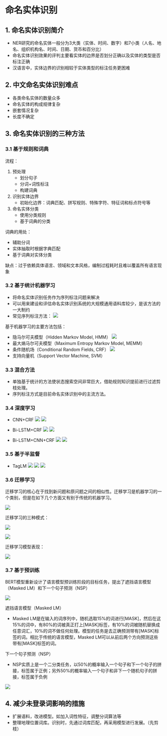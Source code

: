 # 命名实体识别

## 1. 命名实体识别简介

- NER研究的命名实体一般分为3大类（实体、时间、数字）和7小类（人名、地名、组织机构名、时间、日期、货币和百分比）
- 命名实体识别效果的评判主要看实体的边界是否划分正确以及实体的类型是否标注正确
- 汉语言中，实体边界的识别相较于实体类型的标注任务更困难

## 2. 中文命名实体识别难点

-  各类命名实体的数量众多
- 命名实体的构成规律复杂
- 嵌套情况复杂
- 长度不确定

## 3. 命名实体识别的三种方法

### 3.1 基于规则和词典

流程：

1. 预处理
	- 划分句子
	- 分词+词性标注
	- 构建词典
2. 识别实体边界
	- 初始化边界：词典匹配、拼写规则、特殊字符、特征词和标点符号等
3. 命名实体分类
	- 使用分类规则
	- 基于词典的分类

词典的用处：

- 辅助分词
- 实体抽取时根据字典匹配
- 基于词典对实体分类

缺点：过于依赖具体语言、领域和文本风格，编制过程耗时且难以覆盖所有语言现象

### 3.2 基于统计机器学习

- 将命名实体识别任务作为序列标注问题来解决
- 可以用来建设和评估命名实体识别系统的大规模通用语料库较少，是该方法的一大制约
- 常见序列标注方法：
	![](image/image.png "")

基于机器学习的主要方法包括：

- 隐马尔可夫模型（Hidden Markov Model, HMM）
	![](image/image_1.png "")
- 最大熵马尔可夫模型（Maximum Entropy Markov Model, MEMM）
- 条件随机场（Conditional Random Fields, CRF）
	![](image/image_2.png "")
- 支持向量机（Support Vector Machine, SVM）
### 3.3 混合方法
- 单独基于统计的方法使状态搜索空间非常巨大，借助规则知识提前进行过滤剪枝处理。
- 序列标注方式是目前命名实体识别中的主流方法。
### 3.4 深度学习
- CNN+CRF
	![](image/image_3.png "")
	![](image/image_4.png "")
- Bi-LSTM+CRF
	![](image/image_5.png "")
	![](image/image_6.png "")
	
- Bi-LSTM+CNN+CRF
	![](image/image_7.png "")
	![](image/image_8.png "")

### 3.5 基于半监督

- TagLM
	![](image/image_9.png "")
	![](image/image_10.png "")
	![](image/image_11.png "")

### 3.6 迁移学习

迁移学习的核心在于找到新问题和原问题之间的相似性。迁移学习是机器学习的一个类别，但是在如下几个方面又有别于传统的机器学习。

![](image/image_12.png "")

迁移学习的三种模式：

![](image/image_13.png "")

![](image/image_14.png "")

迁移学习模型表现：

![](image/image_15.png "")

### 3.7 基于预训练

BERT模型重新设计了语言模型预训练阶段的目标任务，提出了遮挡语言模型（Masked LM）和下一个句子预测（NSP）

![](image/image_16.png "")

遮挡语言模型（Masked LM）

- Masked LM是在输入的词序列中，随机选取15%的词进行[MASK]，然后在这15%的词中，有80%的词被真正打上[MASK]标签，有10%的词被随机替换成任意词汇，10%的词不做任何处理。模型的任务是去正确预测带有[MASK]标签的词。相比于传统的语言模型，Masked LM可以从前后两个方向预测这些带有[MASK]标签的词。

下一个句子预测（NSP）

- NSP实质上是一个二分类任务，以50%的概率输入一个句子和下一个句子的拼接，标签属于正例；另外50%的概率输入一个句子和非下一个随机句子的拼接，标签属于负例

![](image/image_17.png "")

## 4. 减少未登录词影响的措施

- 扩展语料，改进模型。如加入词性特征，调整分词算法等
- 整理地理位置词库。识别时，先通过词库匹配，再采用模型进行发展。（先剪枝）

